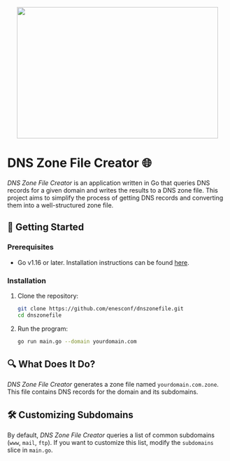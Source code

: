 <p align="center">
  <img width="460" height="300" src="https://github.com/enesconf/dnszonefile/image/logo.png">
</p>

# **DNS Zone File Creator** 🌐

_DNS Zone File Creator_ is an application written in Go that queries DNS records for a given domain and writes the results to a DNS zone file. This project aims to simplify the process of getting DNS records and converting them into a well-structured zone file.

## **🚀 Getting Started**

### **Prerequisites**

- Go v1.16 or later. Installation instructions can be found [here](https://golang.org/dl/).

### **Installation**

1. Clone the repository:
   ```bash
   git clone https://github.com/enesconf/dnszonefile.git
   cd dnszonefile
   ```
2. Run the program:
   ```bash
   go run main.go --domain yourdomain.com
   ```

## **🔍 What Does It Do?**

_DNS Zone File Creator_ generates a zone file named `yourdomain.com.zone`. This file contains DNS records for the domain and its subdomains.

## **🛠️ Customizing Subdomains**

By default, _DNS Zone File Creator_ queries a list of common subdomains (`www`, `mail`, `ftp`). If you want to customize this list, modify the `subdomains` slice in `main.go`.
